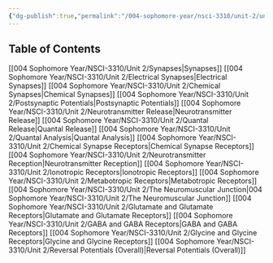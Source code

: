 ```yaml
---
{"dg-publish":true,"permalink":"/004-sophomore-year/nsci-3310/unit-2/unit-2/"}
---
```


## Table of Contents

[[004 Sophomore Year/NSCI-3310/Unit 2/Synapses\|Synapses]]
[[004 Sophomore Year/NSCI-3310/Unit 2/Electrical Synapses\|Electrical Synapses]]
[[004 Sophomore Year/NSCI-3310/Unit 2/Chemical Synapses\|Chemical Synapses]]
[[004 Sophomore Year/NSCI-3310/Unit 2/Postsynaptic Potentials\|Postsynaptic Potentials]]
[[004 Sophomore Year/NSCI-3310/Unit 2/Neurotransmitter Release\|Neurotransmitter Release]]
[[004 Sophomore Year/NSCI-3310/Unit 2/Quantal Release\|Quantal Release]]
[[004 Sophomore Year/NSCI-3310/Unit 2/Quantal Analysis\|Quantal Analysis]]
[[004 Sophomore Year/NSCI-3310/Unit 2/Chemical Synapse Receptors\|Chemical Synapse Receptors]]
[[004 Sophomore Year/NSCI-3310/Unit 2/Neurotransmitter Reception\|Neurotransmitter Reception]]
[[004 Sophomore Year/NSCI-3310/Unit 2/Ionotropic Receptors\|Ionotropic Receptors]]
[[004 Sophomore Year/NSCI-3310/Unit 2/Metabotropic Receptors\|Metabotropic Receptors]]
[[004 Sophomore Year/NSCI-3310/Unit 2/The Neuromuscular Junction\|004 Sophomore Year/NSCI-3310/Unit 2/The Neuromuscular Junction]]
[[004 Sophomore Year/NSCI-3310/Unit 2/Glutamate and Glutamate Receptors\|Glutamate and Glutamate Receptors]]
[[004 Sophomore Year/NSCI-3310/Unit 2/GABA and GABA Receptors\|GABA and GABA Receptors]]
[[004 Sophomore Year/NSCI-3310/Unit 2/Glycine and Glycine Receptors\|Glycine and Glycine Receptors]]
[[004 Sophomore Year/NSCI-3310/Unit 2/Reversal Potentials (Overall)\|Reversal Potentials (Overall)]]



